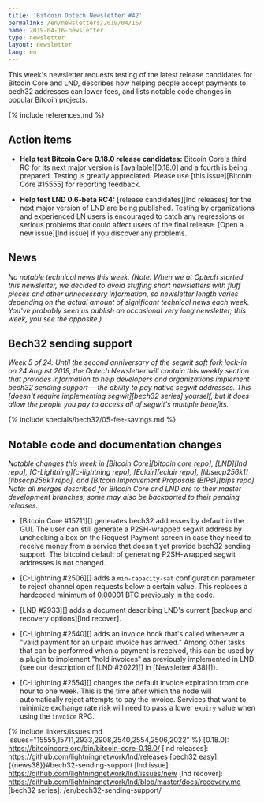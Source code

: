 ```yaml
---
title: 'Bitcoin Optech Newsletter #42'
permalink: /en/newsletters/2019/04/16/
name: 2019-04-16-newsletter
type: newsletter
layout: newsletter
lang: en
---
```

This week's newsletter requests testing of the latest release candidates
for Bitcoin Core and LND, describes how helping people accept payments
to bech32 addresses can lower fees, and lists notable code changes in
popular Bitcoin projects.

{% include references.md %}

## Action items

- **Help test Bitcoin Core 0.18.0 release candidates:** Bitcoin Core's
  third RC for its next major version is [available][0.18.0] and a
  fourth is being prepared.  Testing is greatly appreciated.  Please use
  [this issue][Bitcoin Core #15555] for reporting feedback.

- **Help test LND 0.6-beta RC4:** [release candidates][lnd releases]
  for the next major version of LND are being published.  Testing by
  organizations and experienced LN users is encouraged to catch any
  regressions or serious problems that could affect users of the final
  release.  [Open a new issue][lnd issue] if you discover any problems.

## News

*No notable technical news this week.  (Note: When we at Optech started
this newsletter, we decided to avoid stuffing short newsletters with
fluff pieces and other unnecessary information, so newsletter length
varies depending on the actual amount of significant technical news each
week.  You've probably seen us publish an occasional very long
newsletter; this week, you see the opposite.)*

## Bech32 sending support

*Week 5 of 24.  Until the second anniversary of the segwit soft
fork lock-in on 24 August 2019, the Optech Newsletter will contain this
weekly section that provides information to help developers and
organizations implement bech32 sending support---the ability to pay
native segwit addresses.  This [doesn't require implementing
segwit][bech32 series] yourself, but it does allow the people you pay to
access all of segwit's multiple benefits.*

{% include specials/bech32/05-fee-savings.md %}

## Notable code and documentation changes

*Notable changes this week in [Bitcoin Core][bitcoin core repo],
[LND][lnd repo], [C-Lightning][c-lightning repo], [Eclair][eclair repo],
[libsecp256k1][libsecp256k1 repo], and [Bitcoin Improvement Proposals
(BIPs)][bips repo].  Note: all merges described for Bitcoin Core and LND
are to their master development branches; some may also be backported to
their pending releases.*

- [Bitcoin Core #15711][] generates bech32 addresses by default in the
  GUI.  The user can still generate a P2SH-wrapped segwit address by
  unchecking a box on the Request Payment screen in case they need to
  receive money from a service that doesn't yet provide bech32 sending
  support.  The bitcoind default of generating P2SH-wrapped segwit
  addresses is not changed.

- [C-Lightning #2506][] adds a `min-capacity-sat` configuration
  parameter to reject channel open requests below a certain value.  This
  replaces a hardcoded minimum of 0.00001 BTC previously in the code.

- [LND #2933][] adds a document describing LND's current [backup and recovery
  options][lnd recover].

- [C-Lightning #2540][] adds an invoice hook that's called whenever a
  "valid payment for an unpaid invoice has arrived."  Among other tasks
  that can be performed when a payment is received, this can be used by
  a plugin to implement "hold invoices" as previously implemented in LND
  (see our description of [LND #2022][] in [Newsletter #38][]).

- [C-Lightning #2554][] changes the default invoice expiration from one
  hour to one week.  This is the time after which the node will
  automatically reject attempts to pay the invoice.  Services that want
  to minimize exchange rate risk will need to pass a lower `expiry`
  value when using the `invoice` RPC.

{% include linkers/issues.md issues="15555,15711,2933,2908,2540,2554,2506,2022" %}
[0.18.0]: https://bitcoincore.org/bin/bitcoin-core-0.18.0/
[lnd releases]: https://github.com/lightningnetwork/lnd/releases
[bech32 easy]: {{news38}}#bech32-sending-support
[lnd issue]: https://github.com/lightningnetwork/lnd/issues/new
[lnd recover]: https://github.com/lightningnetwork/lnd/blob/master/docs/recovery.md
[bech32 series]: /en/bech32-sending-support/
